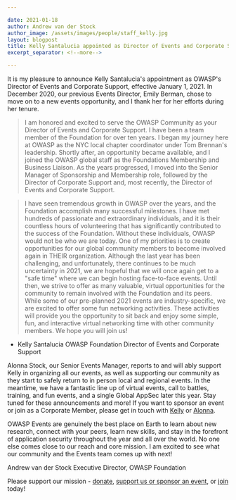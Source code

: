 ```yaml
---

date: 2021-01-18
author: Andrew van der Stock
author_image: /assets/images/people/staff_kelly.jpg
layout: blogpost
title: Kelly Santalucia appointed as Director of Events and Corporate Support
excerpt_separator: <!--more-->

---
```


It is my pleasure to announce Kelly Santalucia's appointment as OWASP's Director of Events and Corporate Support, effective January 1, 2021. In December 2020, our previous Events Director, Emily Berman, chose to move on to a new events opportunity, and I thank her for her efforts during her tenure. 

> I am honored and excited to serve the OWASP Community as your Director of Events and Corporate Support. I have been a team member of the Foundation for over ten years. I began my journey here at OWASP as the NYC local chapter coordinator under Tom Brennan's leadership. Shortly after, an opportunity became available, and I joined the OWASP global staff as the Foundations Membership and Business Liaison. As the years progressed, I moved into the Senior Manager of Sponsorship and Membership role, followed by the Director of Corporate Support and, most recently, the Director of Events and Corporate Support. 

<!--more-->

> I have seen tremendous growth in OWASP over the years, and the Foundation accomplish many successful milestones. I have met hundreds of passionate and extraordinary individuals, and it is their countless hours of volunteering that has significantly contributed to the success of the Foundation. Without these individuals, OWASP would not be who we are today. One of my priorities is to create opportunities for our global community members to become involved again in THEIR organization.
> Although the last year has been challenging, and unfortunately, there continues to be much uncertainty in 2021, we are hopeful that we will once again get to a "safe time" where we can begin hosting face-to-face events. Until then, we strive to offer as many valuable, virtual opportunities for the community to remain involved with the Foundation and its peers. While some of our pre-planned 2021 events are industry-specific, we are excited to offer some fun networking activities. These activities will provide you the opportunity to sit back and enjoy some simple, fun, and interactive virtual networking time with other community members. We hope you will join us!

 - Kelly Santalucia OWASP Foundation Director of Events and Corporate Support

Alonna Stock, our Senior Events Manager, reports to and will ably support Kelly in organizing all our events, as well as supporting our community as they start to safely return to in person local and regional events. In the meantime, we have a fantastic line up of virtual events, call to battles, training, and fun events, and a single Global AppSec later this year. Stay tuned for these announcements and more! If you want to sponsor an event or join as a Corporate Member, please get in touch with [Kelly](mailto:kelly.santalucia@owasp.com) or [Alonna](mailto:alonna.stock@owasp.com). 

OWASP Events are genuinely the best place on Earth to learn about new research, connect with your peers, learn new skills, and stay in the forefront of application security throughout the year and all over the world. No one else comes close to our reach and core mission. I am excited to see what our community and the Events team comes up with next!

Andrew van der Stock
Executive Director, OWASP Foundation

Please support our mission - [donate](https://owasp.org/donate/), [support us or sponsor an event](https://owasp.org/supporters/), or [join](https://owasp.org/membership/) today!